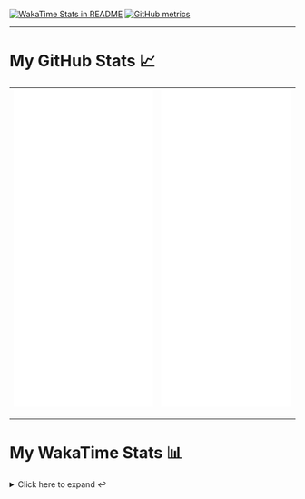 [![WakaTime Stats in README](https://github.com/LOsioChico/LOsioChico/actions/workflows/waka.yml/badge.svg)](https://github.com/LOsioChico/LOsioChico/actions/workflows/waka.yml) [![GitHub metrics](https://github.com/LOsioChico/LOsioChico/actions/workflows/metrics.yml/badge.svg)](https://github.com/LOsioChico/LOsioChico/actions/workflows/metrics.yml)

---

# My GitHub Stats 📈

| ![](./assets/metrics.svg) | ![](./assets/metrics2.svg) |
| ------------------------- | -------------------------- |

---

# My WakaTime Stats 📊

<details>
<summary>Click here to expand ↩️</summary>
<br>

<!--START_SECTION:waka-->
![Lines of code](https://img.shields.io/badge/From%20Hello%20World%20I%27ve%20Written-354.9%20thousand%20lines%20of%20code-blue)

**🐱 My GitHub Data** 

> 📦 595.2 kB Used in GitHub's Storage 
 > 
> 🏆 1,504 Contributions in the Year 2024
 > 
> 🚫 Not Opted to Hire
 > 
> 📜 23 Public Repositories 
 > 
> 🔑 29 Private Repositories 
 > 
**I'm a Night 🦉** 

```text
🌞 Morning                583 commits         ███░░░░░░░░░░░░░░░░░░░░░░   13.91 % 
🌆 Daytime                1269 commits        ████████░░░░░░░░░░░░░░░░░   30.27 % 
🌃 Evening                1447 commits        █████████░░░░░░░░░░░░░░░░   34.52 % 
🌙 Night                  893 commits         █████░░░░░░░░░░░░░░░░░░░░   21.30 % 
```
📅 **I'm Most Productive on Thursday** 

```text
Monday                   576 commits         ███░░░░░░░░░░░░░░░░░░░░░░   13.74 % 
Tuesday                  643 commits         ████░░░░░░░░░░░░░░░░░░░░░   15.34 % 
Wednesday                473 commits         ███░░░░░░░░░░░░░░░░░░░░░░   11.28 % 
Thursday                 743 commits         ████░░░░░░░░░░░░░░░░░░░░░   17.72 % 
Friday                   643 commits         ████░░░░░░░░░░░░░░░░░░░░░   15.34 % 
Saturday                 737 commits         ████░░░░░░░░░░░░░░░░░░░░░   17.58 % 
Sunday                   377 commits         ██░░░░░░░░░░░░░░░░░░░░░░░   08.99 % 
```


📊 **This Week I Spent My Time On** 

```text
💬 Programming Languages: 
JavaScript               2 hrs 7 mins        ████████░░░░░░░░░░░░░░░░░   33.12 % 
TypeScript               1 hr 52 mins        ███████░░░░░░░░░░░░░░░░░░   29.10 % 
JSON                     1 hr 51 mins        ███████░░░░░░░░░░░░░░░░░░   28.85 % 
Other                    26 mins             ██░░░░░░░░░░░░░░░░░░░░░░░   06.96 % 
Markdown                 6 mins              ░░░░░░░░░░░░░░░░░░░░░░░░░   01.79 % 
```

**I Mostly Code in TypeScript** 

```text
TypeScript               30 repos            ██████████████░░░░░░░░░░░   54.55 % 
Scala                    6 repos             ███░░░░░░░░░░░░░░░░░░░░░░   10.91 % 
Python                   3 repos             █░░░░░░░░░░░░░░░░░░░░░░░░   05.45 % 
Java                     2 repos             █░░░░░░░░░░░░░░░░░░░░░░░░   03.64 % 
Astro                    2 repos             █░░░░░░░░░░░░░░░░░░░░░░░░   03.64 % 
```




 Last Updated on 04/11/2024 01:03:36 UTC
<!--END_SECTION:waka-->

## </details>
